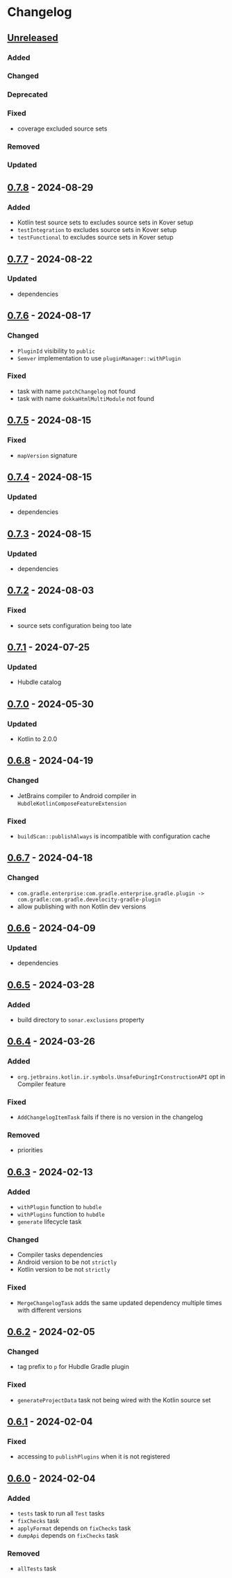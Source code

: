 # Changelog

## [Unreleased]

### Added

### Changed

### Deprecated

### Fixed

- coverage excluded source sets

### Removed

### Updated

## [0.7.8] - 2024-08-29

### Added

- Kotlin test source sets to excludes source sets in Kover setup
- `testIntegration` to excludes source sets in Kover setup
- `testFunctional` to excludes source sets in Kover setup

## [0.7.7] - 2024-08-22

### Updated

- dependencies

## [0.7.6] - 2024-08-17

### Changed

- `PluginId` visibility to `public`
- `Semver` implementation to use `pluginManager::withPlugin`

### Fixed

- task with name `patchChangelog` not found
- task with name `dokkaHtmlMultiModule` not found

## [0.7.5] - 2024-08-15

### Fixed

- `mapVersion` signature

## [0.7.4] - 2024-08-15

### Updated

- dependencies

## [0.7.3] - 2024-08-15

### Updated

- dependencies

## [0.7.2] - 2024-08-03

### Fixed

- source sets configuration being too late

## [0.7.1] - 2024-07-25

### Updated

- Hubdle catalog

## [0.7.0] - 2024-05-30

### Updated

- Kotlin to 2.0.0

## [0.6.8] - 2024-04-19

### Changed

- JetBrains compiler to Android compiler in `HubdleKotlinComposeFeatureExtension`

### Fixed

- `buildScan::publishAlways` is incompatible with configuration cache

## [0.6.7] - 2024-04-18

### Changed

- `com.gradle.enterprise:com.gradle.enterprise.gradle.plugin -> com.gradle:com.gradle.develocity-gradle-plugin`
- allow publishing with non Kotlin dev versions

## [0.6.6] - 2024-04-09

### Updated

- dependencies

## [0.6.5] - 2024-03-28

### Added

- build directory to `sonar.exclusions` property

## [0.6.4] - 2024-03-26

### Added

- `org.jetbrains.kotlin.ir.symbols.UnsafeDuringIrConstructionAPI` opt in Compiler feature 

### Fixed

- `AddChangelogItemTask` fails if there is no version in the changelog

### Removed

- priorities

## [0.6.3] - 2024-02-13

### Added

- `withPlugin` function to `hubdle`
- `withPlugins` function to `hubdle`
- `generate` lifecycle task

### Changed

- Compiler tasks dependencies
- Android version to be not `strictly`
- Kotlin version to be not `strictly`

### Fixed

- `MergeChangelogTask` adds the same updated dependency multiple times with different versions

## [0.6.2] - 2024-02-05

### Changed

- tag prefix to `p` for Hubdle Gradle plugin

### Fixed

- `generateProjectData` task not being wired with the Kotlin source set

## [0.6.1] - 2024-02-04

### Fixed

- accessing to `publishPlugins` when it is not registered

## [0.6.0] - 2024-02-04

### Added

- `tests` task to run all `Test` tasks
- `fixChecks` task
- `applyFormat` depends on `fixChecks` task
- `dumpApi` depends on `fixChecks` task

### Removed

- `allTests` task

[Unreleased]: https://github.com/JavierSegoviaCordoba/hubdle/compare/p0.7.8...HEAD

[0.7.8]: https://github.com/JavierSegoviaCordoba/hubdle/compare/p0.7.7...p0.7.8

[0.7.7]: https://github.com/JavierSegoviaCordoba/hubdle/compare/p0.7.6...p0.7.7

[0.7.6]: https://github.com/JavierSegoviaCordoba/hubdle/compare/p0.7.5...p0.7.6

[0.7.5]: https://github.com/JavierSegoviaCordoba/hubdle/compare/p0.7.4...p0.7.5

[0.7.4]: https://github.com/JavierSegoviaCordoba/hubdle/compare/p0.7.3...p0.7.4

[0.7.3]: https://github.com/JavierSegoviaCordoba/hubdle/compare/p0.7.2...p0.7.3

[0.7.2]: https://github.com/JavierSegoviaCordoba/hubdle/compare/p0.7.1...p0.7.2

[0.7.1]: https://github.com/JavierSegoviaCordoba/hubdle/compare/p0.7.0...p0.7.1

[0.7.0]: https://github.com/JavierSegoviaCordoba/hubdle/compare/p0.6.8...p0.7.0

[0.6.8]: https://github.com/JavierSegoviaCordoba/hubdle/compare/p0.6.7...p0.6.8

[0.6.7]: https://github.com/JavierSegoviaCordoba/hubdle/compare/p0.6.6...p0.6.7

[0.6.6]: https://github.com/JavierSegoviaCordoba/hubdle/compare/p0.6.5...p0.6.6

[0.6.5]: https://github.com/JavierSegoviaCordoba/hubdle/compare/p0.6.4...p0.6.5

[0.6.4]: https://github.com/JavierSegoviaCordoba/hubdle/compare/p0.6.3...p0.6.4

[0.6.3]: https://github.com/JavierSegoviaCordoba/hubdle/compare/p0.6.2...p0.6.3

[0.6.2]: https://github.com/JavierSegoviaCordoba/hubdle/compare/p0.6.1...p0.6.2

[0.6.1]: https://github.com/JavierSegoviaCordoba/hubdle/compare/p0.6.0...p0.6.1

[0.6.0]: https://github.com/JavierSegoviaCordoba/hubdle/commits/p0.6.0
